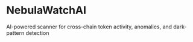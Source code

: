 # NebulaWatchAI
AI-powered scanner for cross-chain token activity, anomalies, and dark-pattern detection
